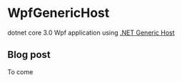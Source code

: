 # WpfGenericHost
dotnet core 3.0 Wpf application using [.NET Generic Host](https://docs.microsoft.com/en-us/aspnet/core/fundamentals/host/generic-host?view=aspnetcore-3.0)

## Blog post

To come
